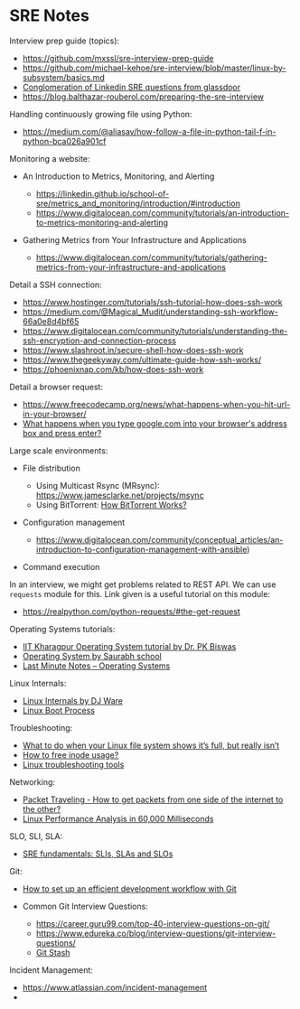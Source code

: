 # SRE Notes

Interview prep guide (topics):

- https://github.com/mxssl/sre-interview-prep-guide
- https://github.com/michael-kehoe/sre-interview/blob/master/linux-by-subsystem/basics.md
- [Conglomeration of Linkedin SRE questions from glassdoor](https://github.com/krishnaramb/FB_Prep/wiki/linkedin)
- https://blog.balthazar-rouberol.com/preparing-the-sre-interview

Handling continuously growing file using Python:

- https://medium.com/@aliasav/how-follow-a-file-in-python-tail-f-in-python-bca026a901cf

Monitoring a website:

- An Introduction to Metrics, Monitoring, and Alerting
    - https://linkedin.github.io/school-of-sre/metrics_and_monitoring/introduction/#introduction
    - https://www.digitalocean.com/community/tutorials/an-introduction-to-metrics-monitoring-and-alerting

- Gathering Metrics from Your Infrastructure and Applications
    - https://www.digitalocean.com/community/tutorials/gathering-metrics-from-your-infrastructure-and-applications

Detail a SSH connection:

- https://www.hostinger.com/tutorials/ssh-tutorial-how-does-ssh-work
- https://medium.com/@Magical_Mudit/understanding-ssh-workflow-66a0e8d4bf65
- https://www.digitalocean.com/community/tutorials/understanding-the-ssh-encryption-and-connection-process
- https://www.slashroot.in/secure-shell-how-does-ssh-work
- https://www.thegeekyway.com/ultimate-guide-how-ssh-works/
- https://phoenixnap.com/kb/how-does-ssh-work


Detail a browser request:

- https://www.freecodecamp.org/news/what-happens-when-you-hit-url-in-your-browser/
- [What happens when you type google.com into your browser's address box and press enter?](https://github.com/alex/what-happens-when)

Large scale environments:

- File distribution

  - Using Multicast Rsync (MRsync): https://www.jamesclarke.net/projects/msync
  - Using BitTorrent: [How BitTorrent Works?](https://computer.howstuffworks.com/bittorrent.htm)

- Configuration management

  - https://www.digitalocean.com/community/conceptual_articles/an-introduction-to-configuration-management-with-ansible)

- Command execution

In an interview, we might get problems related to REST API. We can use `requests` module for this. Link given is a useful tutorial on this module:
- https://realpython.com/python-requests/#the-get-request

Operating Systems tutorials:

- [IIT Kharagpur Operating System tutorial by Dr. PK Biswas](https://www.youtube.com/playlist?list=PLFN0Qcc8RnU62xhyLF4KEe5fxneHPAkog)
- [Operating System by Saurabh school](https://www.youtube.com/playlist?list=PLTZbNwgO5ebqnympIYe2GX4hjjsS9Psdm)
- [Last Minute Notes – Operating Systems](https://www.geeksforgeeks.org/last-minute-notes-operating-systems/)

Linux Internals:

- [Linux Internals by DJ Ware](https://www.youtube.com/playlist?list=PLWK00SLo2KcQi1hlP2_allMWeG19MkQa7)
- [Linux Boot Process](https://www.youtube.com/watch?v=mHB0Z-HUauo)

Troubleshooting:

- [What to do when your Linux file system shows it’s full, but really isn’t](https://www.atlanticmetro.net/what-to-do-when-your-linux-file-system-shows-its-full-but-really-isnt/)
- [How to free inode usage?](https://stackoverflow.com/questions/653096/how-to-free-inode-usage)
- [Linux troubleshooting tools](https://syedali.net/2013/08/20/linux-troubleshooting-tools/)

Networking:

- [Packet Traveling - How to get packets from one side of the internet to the other?](https://www.practicalnetworking.net/series/packet-traveling/packet-traveling/)
- [Linux Performance Analysis in 60,000 Milliseconds](https://netflixtechblog.com/linux-performance-analysis-in-60-000-milliseconds-accc10403c55)

SLO, SLI, SLA:

- [SRE fundamentals: SLIs, SLAs and SLOs](https://cloud.google.com/blog/products/devops-sre/sre-fundamentals-slis-slas-and-slos)

Git:

- [How to set up an efficient development workflow with Git](https://proandroiddev.com/how-to-set-up-an-efficient-development-workflow-with-git-and-ci-cd-5e8916f6bece)


- Common Git Interview Questions:

  - https://career.guru99.com/top-40-interview-questions-on-git/
  - https://www.edureka.co/blog/interview-questions/git-interview-questions/
  - [Git Stash](https://www.atlassian.com/git/tutorials/saving-changes/git-stash)

Incident Management:

- https://www.atlassian.com/incident-management
-

